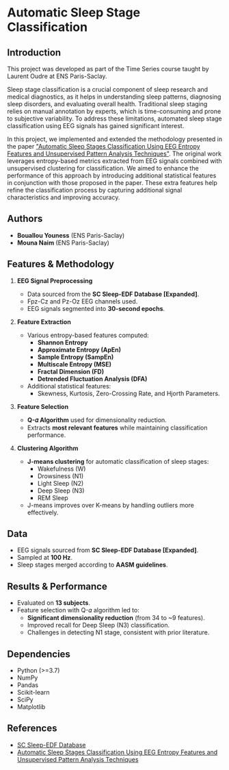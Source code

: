 # Automatic Sleep Stage Classification

## Introduction
This project was developed as part of the Time Series course taught by Laurent Oudre at ENS Paris-Saclay.

Sleep stage classification is a crucial component of sleep research and medical diagnostics, as it helps in understanding sleep patterns, diagnosing sleep disorders, and evaluating overall health. Traditional sleep staging relies on manual annotation by experts, which is time-consuming and prone to subjective variability. To address these limitations, automated sleep stage classification using EEG signals has gained significant interest.

In this project, we implemented and extended the methodology presented in the paper ["Automatic Sleep Stages Classification Using EEG Entropy Features and Unsupervised Pattern Analysis Techniques"](https://www.mdpi.com/1099-4300/16/12/6573). The original work leverages entropy-based metrics extracted from EEG signals combined with unsupervised clustering for classification. We aimed to enhance the performance of this approach by introducing additional statistical features in conjunction with those proposed in the paper. These extra features help refine the classification process by capturing additional signal characteristics and improving accuracy.

## Authors
- **Bouallou Youness** (ENS Paris-Saclay)
- **Mouna Naim** (ENS Paris-Saclay)

## Features & Methodology
1. **EEG Signal Preprocessing**
   - Data sourced from the **SC Sleep-EDF Database [Expanded]**.
   - Fpz-Cz and Pz-Oz EEG channels used.
   - EEG signals segmented into **30-second epochs**.
   
2. **Feature Extraction**
   - Various entropy-based features computed:
     - **Shannon Entropy**
     - **Approximate Entropy (ApEn)**
     - **Sample Entropy (SampEn)**
     - **Multiscale Entropy (MSE)**
     - **Fractal Dimension (FD)**
     - **Detrended Fluctuation Analysis (DFA)**
   - Additional statistical features:
     - Skewness, Kurtosis, Zero-Crossing Rate, and Hjorth Parameters.
   
3. **Feature Selection**
   - **Q-𝛼 Algorithm** used for dimensionality reduction.
   - Extracts **most relevant features** while maintaining classification performance.

4. **Clustering Algorithm**
   - **J-means clustering** for automatic classification of sleep stages:
     - Wakefulness (W)
     - Drowsiness (N1)
     - Light Sleep (N2)
     - Deep Sleep (N3)
     - REM Sleep
   - J-means improves over K-means by handling outliers more effectively.

## Data
- EEG signals sourced from **SC Sleep-EDF Database [Expanded]**.
- Sampled at **100 Hz**.
- Sleep stages merged according to **AASM guidelines**.

## Results & Performance
- Evaluated on **13 subjects**.
- Feature selection with Q-𝛼 algorithm led to:
  - **Significant dimensionality reduction** (from 34 to ~9 features).
  - Improved recall for Deep Sleep (N3) classification.
  - Challenges in detecting N1 stage, consistent with prior literature.
  
## Dependencies
- Python (>=3.7)
- NumPy
- Pandas
- Scikit-learn
- SciPy
- Matplotlib

## References
- [SC Sleep-EDF Database](https://physionet.org/content/sleep-edfx/1.0.0/sleep-cassette/)
- [Automatic Sleep Stages Classification Using EEG Entropy Features and Unsupervised Pattern Analysis Techniques](https://www.mdpi.com/1099-4300/16/12/6573)


